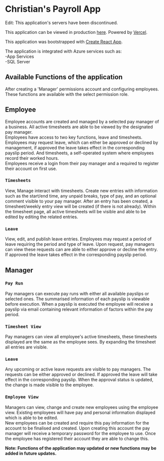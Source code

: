 # Christian's Payroll App

Edit: This application's servers have been discontinued.

This application can be viewed in production [here](https://christians-payroll-app.vercel.app). Powered by [Vercel](https://vercel.com).

This application was bootstrapped with [Create React App](https://github.com/facebook/create-react-app).

The application is integrated with Azure services such as:\
-App Services\
-SQL Server

## Available Functions of the application

After creating a 'Manager' permissions account and configuring employees.\
These functions are available with the select permission role.

## Employee 

Employee accounts are created and managed by a selected pay manager of a business. All active timesheets are able to be viewed by the designated pay manager.\
Employees have access to two key functions, leave and timesheets. Employees may request leave, which can either be approved or declined by management, if approved the leave takes effect in the corresponding payslip period. And timesheets, a self-operated system where employees record their worked hours.\
Employees receive a login from their pay manager and a required to register their account on first use.
### `Timesheets`

View, Manage interact with timesheets. Create new entries with information such as the start/end time, any unpaid breaks, type of pay, and an optional comment visible to your pay manager. After an entry has been created, a timesheet/weekly entry view will be created (if there is not already). Within the timesheet page, all active timesheets will be visible and able to be edited by editing the related entries.

### `Leave`

View, edit, and publish leave entries. Employees may request a period of leave requiring the period and type of leave. Upon request, pay managers can view these requests can are able to either approve or decline the entry. If approved the leave takes effect in the corresponding payslip period.

## Manager

### `Pay Run`

Pay managers can execute pay runs with either all available payslips or selected ones. The summarised information of each payslip is viewable before execution. When a payslip is executed the employee will receive a payslip via email containing relevant information of factors within the pay period.

### `Timesheet View`

Pay managers can view all employee's active timesheets, these timesheets displayed are the same as the employee sees. By expanding the timesheet all entries are visible.

### `Leave`

Any upcoming or active leave requests are visible to pay managers. The requests can be either approved or declined. If approved the leave will take effect in the corresponding payslip. When the approval status is updated, the change is made visible to the employee.

### `Employee View`

Managers can view, change and create new employees using the employee view. Existing employees will have pay and personal information displayed which is able to be edited.\
New employees can be created and require this pay information for the account to be finalised and created. Upon creating this account the pay manager will receive a temporary password for the employee to use. Once the employee has registered their account they are able to change this.

**Note: Functions of the application may updated or new functions may be added in future updates.**
